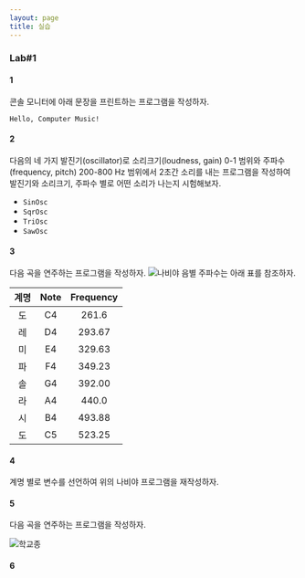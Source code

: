 ```yaml
---
layout: page
title: 실습
---
```


### Lab#1

#### 1 
콘솔 모니터에 아래 문장을 프린트하는 프로그램을 작성하자.
```
Hello, Computer Music!
```

#### 2 
다음의 네 가지 발진기(oscillator)로 소리크기(loudness, gain) 0-1 범위와 주파수(frequency, pitch) 200-800 Hz 범위에서 2초간 소리를 내는 프로그램을 작성하여 발진기와 소리크기, 주파수 별로 어떤 소리가 나는지 시험해보자.
- `SinOsc`
- `SqrOsc`
- `TriOsc`
- `SawOsc`

#### 3
다음 곡을 연주하는 프로그램을 작성하자.
![나비야](https://i.imgur.com/Bm2QOBF.png)
음별 주파수는 아래 표를 참조하자.

| 계명 | Note | Frequency | 
|:----:|:-----:|:-----:| 
| 도 | C4 | 261.6 | 
| 레 | D4 | 293.67 | 
| 미 | E4 | 329.63 | 
| 파 | F4 | 349.23 | 
| 솔 | G4 | 392.00 | 
| 라 | A4 | 440.0 | 
| 시 | B4 | 493.88 | 
| 도 | C5 | 523.25 |

#### 4

계명 별로 변수를 선언하여 위의 나비야 프로그램을 재작성하자.

#### 5

다음 곡을 연주하는 프로그램을 작성하자.

![학교종](https://i.imgur.com/YrnHK7d.png)

#### 6


